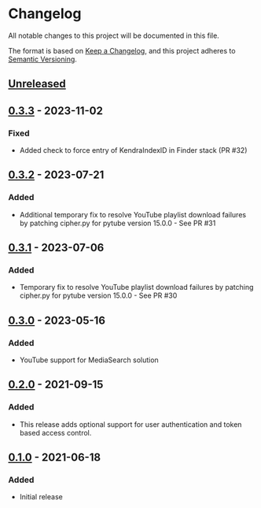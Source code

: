 # Changelog
All notable changes to this project will be documented in this file.

The format is based on [Keep a Changelog](https://keepachangelog.com/en/1.0.0/),
and this project adheres to [Semantic Versioning](https://semver.org/spec/v2.0.0.html).


## [Unreleased]

## [0.3.3] - 2023-11-02
### Fixed
- Added check to force entry of KendraIndexID in Finder stack (PR #32)

## [0.3.2] - 2023-07-21
### Added
- Additional temporary fix to resolve YouTube playlist download failures by patching cipher.py for pytube version 15.0.0 - See PR #31

## [0.3.1] - 2023-07-06
### Added
- Temporary fix to resolve YouTube playlist download failures by patching cipher.py for pytube version 15.0.0 - See PR #30

## [0.3.0] - 2023-05-16
### Added
- YouTube support for MediaSearch solution

## [0.2.0] - 2021-09-15
### Added
- This release adds optional support for user authentication and token based access control.

## [0.1.0] - 2021-06-18
### Added
- Initial release

[Unreleased]: https://github.com/aws-samples/aws-kendra-transcribe-media-search/compare/v0.3.3...develop
[0.3.3]: https://github.com/aws-samples/aws-kendra-transcribe-media-search/compare/v0.3.2...v0.3.3
[0.3.2]: https://github.com/aws-samples/aws-kendra-transcribe-media-search/compare/v0.3.1...v0.3.2
[0.3.1]: https://github.com/aws-samples/aws-kendra-transcribe-media-search/compare/v0.3.0...v0.3.1
[0.3.0]: https://github.com/aws-samples/aws-kendra-transcribe-media-search/compare/v0.2.0...v0.3.0
[0.2.0]: https://github.com/aws-samples/aws-kendra-transcribe-media-search/compare/v0.1.0...v0.2.0
[0.1.0]: https://github.com/aws-samples/aws-kendra-transcribe-media-search/releases/tag/v0.1.0
